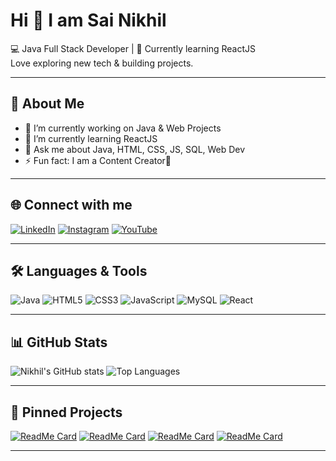 # Hi 👋 I am Sai Nikhil
💻 Java Full Stack Developer | 🌱 Currently learning ReactJS  
Love exploring new tech & building projects.

---

## 🚀 About Me
- 🔭 I’m currently working on Java & Web Projects
- 🌱 I’m currently learning ReactJS
- 💬 Ask me about Java, HTML, CSS, JS, SQL, Web Dev
- ⚡️ Fun fact: I am a Content Creator🎥

---

## 🌐 Connect with me
[![LinkedIn](https://img.shields.io/badge/LinkedIn-blue?logo=linkedin&logoColor=white)](https://www.linkedin.com/in/sai-nikhil-goud)
[![Instagram](https://img.shields.io/badge/Instagram-%23E4405F.svg?logo=instagram&logoColor=white)](https://instagram.com/fittechcareer)
[![YouTube](https://img.shields.io/badge/YouTube-FF0000?logo=youtube&logoColor=white)](https://youtube.com/@fittechcareer?si=s7Qvzhsb_IR-GrSu)

---

## 🛠 Languages & Tools
![Java](https://img.shields.io/badge/Java-ED8B00?logo=java&logoColor=white)
![HTML5](https://img.shields.io/badge/HTML5-E34F26?logo=html5&logoColor=white)
![CSS3](https://img.shields.io/badge/CSS3-1572B6?logo=css3&logoColor=white)
![JavaScript](https://img.shields.io/badge/JavaScript-323330?logo=javascript&logoColor=F7DF1E)
![MySQL](https://img.shields.io/badge/MySQL-005C84?logo=mysql&logoColor=white)
![React](https://img.shields.io/badge/React-20232A?logo=react&logoColor=61DAFB)

---
## 📊 GitHub Stats
![Nikhil's GitHub stats](https://github-readme-stats.vercel.app/api?username=SaiNikhil862&show_icons=true&theme=radical)
![Top Languages](https://github-readme-stats.vercel.app/api/top-langs/?username=SaiNikhil862&layout=compact&theme=radical)

---

## 📌 Pinned Projects
[![ReadMe Card](https://github-readme-stats.vercel.app/api/pin/?username=SaiNikhil862&repo=SaiNikhil862&theme=radical)](https://github.com/SaiNikhil862/SaiNikhil862)
[![ReadMe Card](https://github-readme-stats.vercel.app/api/pin/?username=SaiNikhil862&repo=Spotify-clone&theme=radical)](https://github.com/SaiNikhil862/Spotify-clone)
[![ReadMe Card](https://github-readme-stats.vercel.app/api/pin/?username=SaiNikhil862&repo=Netflix-clone&theme=radical)](https://github.com/SaiNikhil862/Netflic-clone)
[![ReadMe Card](https://github-readme-stats.vercel.app/api/pin/?username=SaiNikhil862&repo=CDNJS-clone&theme=radical)](https://github.com/SaiNikhil862/CDNJS-clone)

---
